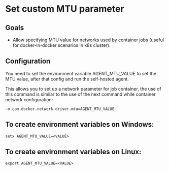 # Set custom MTU parameter

## Goals
  - Allow specifying MTU value for networks used by container jobs (useful for docker-in-docker scenarios in k8s cluster).
 
## Configuration

You need to set the environment variable AGENT_MTU_VALUE to set the MTU value, after that config and run the self-hosted agent.

This allows you to set up a network parameter for job container, the use of this command is similar to the use of the next command while container network configuration:

```-o com.docker.network.driver.mtu=AGENT_MTU_VALUE```

## To create environment variables on Windows:

```setx AGENT_MTU_VALUE=<VALUE>```

## To create environment variables on Linux:

```export AGENT_MTU_VALUE=<VALUE>```
